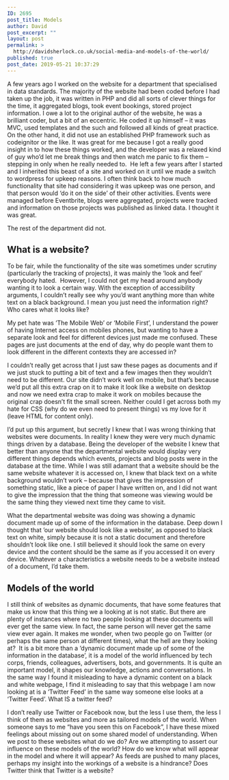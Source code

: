 ```yaml
---
ID: 2695
post_title: Models
author: David
post_excerpt: ""
layout: post
permalink: >
  http://davidsherlock.co.uk/social-media-and-models-of-the-world/
published: true
post_date: 2019-05-21 10:37:29
---
```

<!-- wp:paragraph -->
<p>A few years ago I worked on the
website for a department that specialised in data standards. The majority of
the website had been coded before I had taken up the job, it was written in PHP
and did all sorts of clever things for the time, it aggregated blogs, took
event bookings, stored project information. I owe a lot to the original author
of the website, he was a brilliant coder, but a bit of an eccentric. He coded
it up himself – it was MVC, used templates and the such and followed all kinds
of great practice. On the other hand, it did not use an established PHP
framework such as codeignitor or the like. It was great for me because I got a
really good insight in to how these things worked, and the developer was a
relaxed kind of guy who’d let me break things and then watch me panic to fix
them – stepping in only when he really needed to.&nbsp; He left a few years after I started and I
inherited this beast of a site and worked on it until we made a switch to
wordpress for upkeep reasons. I often think back to how much functionality that
site had considering it was upkeep was one person, and that person would ‘do it
on the side’ of their other activities. Events were managed before Eventbrite,
blogs were aggregated, projects were tracked and information on those projects
was published as linked data. I thought it was great. </p>
<!-- /wp:paragraph -->

<!-- wp:paragraph -->
<p>The rest of the department did not.</p>
<!-- /wp:paragraph -->

<!-- wp:html -->
<h2>What is a website?</h2>
<!-- /wp:html -->

<!-- wp:paragraph -->
<p>To be fair, while the functionality
of the site was sometimes under scrutiny (particularly the tracking of
projects), it was mainly the ‘look and feel’ everybody hated. &nbsp;However, I could not get my head around
anybody wanting it to look a certain way. With the exception of accessibility arguments,
I couldn’t really see why you’d want anything more than white text on a black background.
I mean you just need the information right? Who cares what it looks like?</p>
<!-- /wp:paragraph -->

<!-- wp:paragraph -->
<p>My pet hate was ‘The Mobile Web’
or ‘Mobile First’, I understand the power of having Internet access on mobiles
phones, but wanting to have a separate look and feel for different devices just
made me confused. These pages are just documents at the end of day, why do
people want them to look different in the different contexts they are accessed
in? </p>
<!-- /wp:paragraph -->

<!-- wp:paragraph -->
<p>I couldn’t really get across that I just saw these pages as
documents and if we just stuck to putting a bit of text and a few images then they
wouldn’t need to be different. Our site didn’t work well on mobile, but that’s because
we’d put all this extra crap on it to make it look like a website on desktop
and now we need extra crap to make it work on mobiles because the original crap
doesn’t fit the small screen. Neither could I get across both my hate for CSS
(why do we even need to present things) vs my love for it (leave HTML for content
only). </p>
<!-- /wp:paragraph -->

<!-- wp:paragraph -->
<p>I’d put up this argument, but secretly I knew that I was
wrong thinking that websites were documents. In reality I knew they were very
much dynamic things driven by a database. Being the developer of the website I
knew that better than anyone that the departmental website would display very
different things depends which events, projects and blog posts were in the
database at the time. While I was still adamant that a website should be the
same website whatever it is accessed on, I knew that black text on a white
background wouldn’t work – because that gives the impression of something
static, like a piece of paper I have written on, and I did not want to give the
impression that the thing that someone was viewing would be the same thing they
viewed next time they came to visit.</p>
<!-- /wp:paragraph -->

<!-- wp:paragraph -->
<p>What the departmental website was doing was showing a
dynamic document made up of some of the information in the database. Deep down
I thought that ’our website should look like a website’, as opposed to black
text on white, simply because it is not a static document and therefore shouldn’t
look like one. I still believed it should look the same on every device and the
content should be the same as if you accessed it on every device. Whatever a characteristics
a website needs to be a website instead of a document, I’d take them.</p>
<!-- /wp:paragraph -->

<!-- wp:heading -->
<h2>Models of the world</h2>
<!-- /wp:heading -->

<!-- wp:paragraph -->
<p>I still think of websites as dynamic documents, that have some
features that make us know that this thing we a looking at is not static. But
there are plenty of instances where no two people looking at these documents will
ever get the same view. In fact, the same person will never get the same view ever
again. It makes me wonder, when two people go on Twitter (or perhaps the same
person at different times), what the hell are they looking at? &nbsp;It is a bit more than a ‘dynamic document made
up of some of the information in the database’, it is a model of the world influenced
by tech corps, friends, colleagues, advertisers, bots, and governments. It is
quite an important model, it shapes our knowledge, actions and conversations.
In the same way I found it misleading to have a dynamic content on a black and
white webpage, I find it misleading to say that this webpage I am now looking
at is a ‘Twitter Feed’ in the same way someone else looks at a ‘Twitter Feed’.
What IS a twitter feed?</p>
<!-- /wp:paragraph -->

<!-- wp:paragraph -->
<p>I don’t really use Twitter or Facebook now, but the less I use them, the less I think of them as websites and more as tailored models of the world. When someone says to me “have you seen this on Facebook”, I have these mixed feelings about missing out on some shared model of understanding. When we post to these websites what do we do? Are we attempting to assert our influence on these models of the world? How do we know what will appear in the model and where it will appear? As feeds are pushed to many places, perhaps my insight into the workings of a website is a hindrance? Does Twitter think that Twitter is a website?</p>
<!-- /wp:paragraph -->